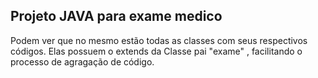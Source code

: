 ## Projeto JAVA para exame medico

Podem ver que no mesmo estão todas as classes com seus respectivos códigos.
Elas possuem o extends da Classe pai "exame" , facilitando o processo de agragação de código.
